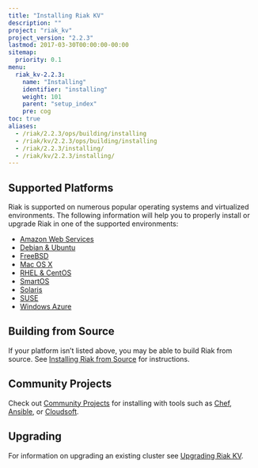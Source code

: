 ```yaml
---
title: "Installing Riak KV"
description: ""
project: "riak_kv"
project_version: "2.2.3"
lastmod: 2017-03-30T00:00:00-00:00
sitemap:
  priority: 0.1
menu:
  riak_kv-2.2.3:
    name: "Installing"
    identifier: "installing"
    weight: 101
    parent: "setup_index"
    pre: cog
toc: true
aliases:
  - /riak/2.2.3/ops/building/installing
  - /riak/kv/2.2.3/ops/building/installing
  - /riak/2.2.3/installing/
  - /riak/kv/2.2.3/installing/
---
```


[install aws]: {{<baseurl>}}riak/kv/2.2.3/setup/installing/amazon-web-services
[install debian & ubuntu]: {{<baseurl>}}riak/kv/2.2.3/setup/installing/debian-ubuntu
[install freebsd]: {{<baseurl>}}riak/kv/2.2.3/setup/installing/freebsd
[install mac osx]: {{<baseurl>}}riak/kv/2.2.3/setup/installing/mac-osx
[install rhel & centos]: {{<baseurl>}}riak/kv/2.2.3/setup/installing/rhel-centos
[install smartos]: {{<baseurl>}}riak/kv/2.2.3/setup/installing/smartos
[install solaris]: {{<baseurl>}}riak/kv/2.2.3/setup/installing/solaris
[install suse]: {{<baseurl>}}riak/kv/2.2.3/setup/installing/suse
[install windows azure]: {{<baseurl>}}riak/kv/2.2.3/setup/installing/windows-azure
[install source index]: {{<baseurl>}}riak/kv/2.2.3/setup/installing/source
[community projects]: {{<baseurl>}}community/projects
[upgrade index]: {{<baseurl>}}riak/kv/2.2.3/setup/upgrading

## Supported Platforms

Riak is supported on numerous popular operating systems and virtualized
environments. The following information will help you to
properly install or upgrade Riak in one of the supported environments:

  * [Amazon Web Services][install aws]
  * [Debian & Ubuntu][install debian & ubuntu]
  * [FreeBSD][install freebsd]
  * [Mac OS X][install mac osx]
  * [RHEL & CentOS][install rhel & centos]
  * [SmartOS][install smartos]
  * [Solaris][install solaris]
  * [SUSE][install suse]
  * [Windows Azure][install windows azure]

## Building from Source

If your platform isn’t listed above, you may be able to build Riak from source. See [Installing Riak from Source][install source index] for instructions.

## Community Projects

Check out [Community Projects][community projects] for installing with tools such as [Chef](https://www.chef.io/chef/), [Ansible](http://www.ansible.com/), or [Cloudsoft](http://www.cloudsoftcorp.com/).

## Upgrading

For information on upgrading an existing cluster see [Upgrading Riak KV][upgrade index].
